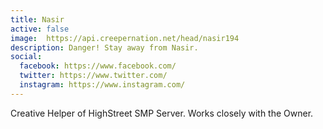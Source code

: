 ```yaml
---
title: Nasir
active: false
image:  https://api.creepernation.net/head/nasir194
description: Danger! Stay away from Nasir.
social:
  facebook: https://www.facebook.com/
  twitter: https://www.twitter.com/
  instagram: https://www.instagram.com/
---
```


Creative Helper of HighStreet SMP Server. Works closely with the Owner.
